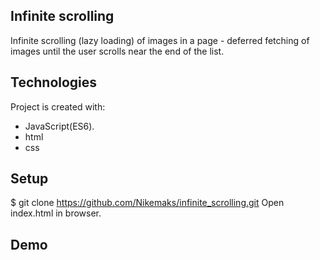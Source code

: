 ## Infinite scrolling 
Infinite scrolling (lazy loading) of images in a page - deferred fetching of images until the user scrolls near the end of the list.

## Technologies
Project is created with:
* JavaScript(ES6).
* html
* css

## Setup
$ git clone https://github.com/Nikemaks/infinite_scrolling.git
Open index.html in browser.

## Demo
